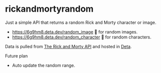 # rickandmortyrandom

Just a simple API that returns a random Rick and Morty character or image.

 - https://6g9hm8.deta.dev/random_image 🔗 for random images.
 - https://6g9hm8.deta.dev/random_character 🔗 for random characters.

Data is pulled from [The Rick and Morty API](https://rickandmortyapi.com/documentation/#get-all-characters) and hosted in [Deta](https://deta.sh/).

Future plan 
 - Auto update the random range.
